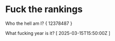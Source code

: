 # Fuck the rankings

Who the hell am I?
{ 12378487 }

What fucking year is it?
[ 2025-03-15T15:50:00Z ]
